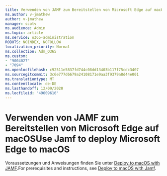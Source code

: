 ```yaml
---
title: Verwenden von JAMF zum Bereitstellen von Microsoft Edge auf macOS
ms.author: v-jmathew
author: v-jmathew
manager: scotv
ms.audience: Admin
ms.topic: article
ms.service: o365-administration
ROBOTS: NOINDEX, NOFOLLOW
localization_priority: Normal
ms.collection: Adm_O365
ms.custom:
- "9004027"
- "7094"
ms.openlocfilehash: c92511e5837fd744c08dd13403b117f75cdc3407
ms.sourcegitcommit: 3c6e777d6679a24108171e9aa3f9379a8d44e001
ms.translationtype: MT
ms.contentlocale: de-DE
ms.lasthandoff: 12/09/2020
ms.locfileid: "49609616"
---
```

# <a name="use-jamf-to-deploy-microsoft-edge-to-macos"></a><span data-ttu-id="f2f02-102">Verwenden von JAMF zum Bereitstellen von Microsoft Edge auf macOS</span><span class="sxs-lookup"><span data-stu-id="f2f02-102">Use Jamf to deploy Microsoft Edge to macOS</span></span>

<span data-ttu-id="f2f02-103">Voraussetzungen und Anweisungen finden Sie unter [Deploy to macOS with JAMF](https://go.microsoft.com/fwlink/?linkid=2135109).</span><span class="sxs-lookup"><span data-stu-id="f2f02-103">For prerequisites and instructions, see [Deploy to macOS with Jamf](https://go.microsoft.com/fwlink/?linkid=2135109).</span></span>

